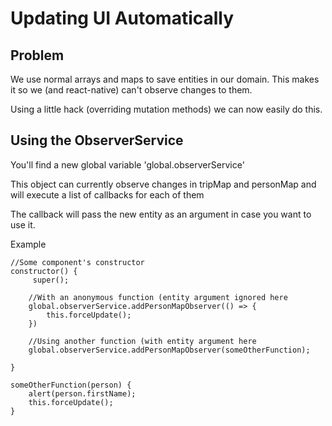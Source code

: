# Updating UI Automatically

## Problem

We use normal arrays and maps to save entities in our domain.
This makes it so we (and react-native) can't observe changes to them.

Using a little hack (overriding mutation methods) we can now easily do this.

## Using the ObserverService

You'll find a new global variable 'global.observerService'

This object can currently observe changes in tripMap and personMap and will execute a list of callbacks for each of them

The callback will pass the new entity as an argument in case you want to use it.

Example

```
//Some component's constructor
constructor() {
 	 super();
  
  	//With an anonymous function (entity argument ignored here
  	global.observerService.addPersonMapObserver(() => {
    	this.forceUpdate();
  	})
  
  	//Using another function (with entity argument here
  	global.observerService.addPersonMapObserver(someOtherFunction);
  
}

someOtherFunction(person) {
 	alert(person.firstName);
  	this.forceUpdate();
}
  

